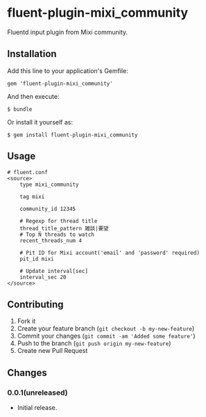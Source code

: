 # fluent-plugin-mixi_community

Fluentd input plugin from Mixi community.

## Installation

Add this line to your application's Gemfile:

    gem 'fluent-plugin-mixi_community'

And then execute:

    $ bundle

Or install it yourself as:

    $ gem install fluent-plugin-mixi_community

## Usage

    # fluent.conf
    <source>
        type mixi_community

        tag mixi

        community_id 12345

        # Regexp for thread title
        thread_title_pattern 雑談|要望
        # Top N threads to watch
        recent_threads_num 4

        # Pit ID for Mixi account('email' and 'password' required)
        pit_id mixi

        # Update interval[sec]
        interval_sec 20
    </source>

## Contributing

1. Fork it
2. Create your feature branch (`git checkout -b my-new-feature`)
3. Commit your changes (`git commit -am 'Added some feature'`)
4. Push to the branch (`git push origin my-new-feature`)
5. Create new Pull Request

## Changes

### 0.0.1(unreleased)

* Initial release.
